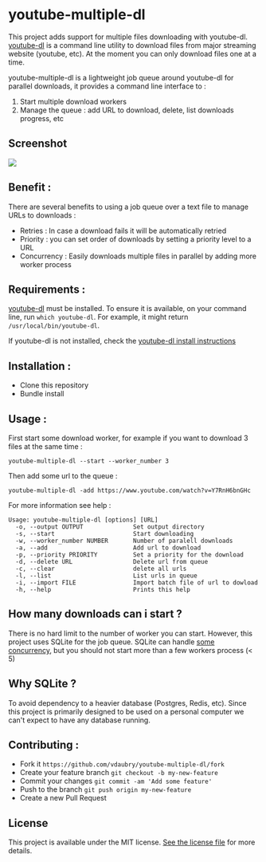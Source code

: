 youtube-multiple-dl
===================

This project adds support for multiple files downloading with youtube-dl.
[youtube-dl](https://github.com/rg3/youtube-dl) is a command line utility to download files from major streaming website (youtube, etc). At the moment you can only download files one at a time. 

youtube-multiple-dl is a lightweight job queue around youtube-dl for parallel downloads, it provides a command line interface to : 

1. Start multiple download workers
2. Manage the queue : add URL to download, delete, list downloads progress, etc


## Screenshot

![](https://github.com/vdaubry/youtube-multiple-dl/blob/master/screenshot.jpg)


## Benefit :

There are several benefits to using a job queue over a text file to manage URLs to downloads :

- Retries : In case a download fails it will be automatically retried
- Priority : you can set order of downloads by setting a priority level to a URL
- Concurrency : Easily downloads multiple files in parallel by adding more worker process


## Requirements :

[youtube-dl](https://github.com/rg3/youtube-dl) must be installed.
To ensure it is available, on your command line, run `which youtube-dl`.
For example, it might return `/usr/local/bin/youtube-dl`.

If youtube-dl is not installed, check the [youtube-dl install instructions](https://github.com/rg3/youtube-dl#installation)


## Installation :

- Clone this repository
- Bundle install


## Usage :

First start some download worker, for example if you want to download 3 files at the same time :

    youtube-multiple-dl --start --worker_number 3
  

Then add some url to the queue :

    youtube-multiple-dl -add https://www.youtube.com/watch?v=Y7RnH6bnGHc


For more information see help :

    Usage: youtube-multiple-dl [options] [URL]
      -o, --output OUTPUT              Set output directory
      -s, --start                      Start downloading
      -w, --worker_number NUMBER       Number of paralell downloads
      -a, --add                        Add url to download
      -p, --priority PRIORITY          Set a priority for the download
      -d, --delete URL                 Delete url from queue
      -c, --clear                      delete all urls
      -l, --list                       List urls in queue
      -i, --import FILE                Import batch file of url to dowload
      -h, --help                       Prints this help
      
      
## How many downloads can i start ?

There is no hard limit to the number of worker you can start. However, this project uses SQLite for the job queue. SQLite can handle [some concurrency](http://www.sqlite.org/lockingv3.html), but you should not start more than a few workers process (< 5)

## Why SQLite ?

To avoid dependency to a heavier database (Postgres, Redis, etc). Since this project is primarily designed to be used on a personal computer we can't expect to have any database running.


## Contributing :

* Fork it `https://github.com/vdaubry/youtube-multiple-dl/fork`
* Create your feature branch `git checkout -b my-new-feature`
* Commit your changes `git commit -am 'Add some feature'`
* Push to the branch `git push origin my-new-feature`
* Create a new Pull Request

## License 

This project is available under the MIT license. [See the license file](LICENSE.md) for more details.
